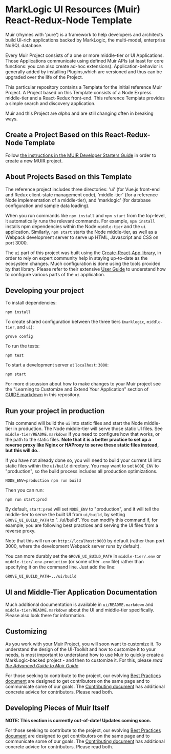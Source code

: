 # MarkLogic UI Resources (Muir) React-Redux-Node Template

Muir (rhymes with 'pure') is a framework to help developers and architects build UI-rich applications backed by MarkLogic, the multi-model, enterprise NoSQL database.

Every Muir Project consists of a one or more middle-tier or UI Applications. Those Applications communicate using defined Muir APIs (at least for core functions: you can also create ad-hoc extensions). Application-behavior is generally added by installing Plugins,which are versioned and thus can be upgraded over the life of the Project.

This particular repository contains a Template for the initial reference Muir Project. A Project based on this Template consists of a Node Express middle-tier and a React-Redux front-end. This reference Template provides a simple search and discovery application.

Muir and this Project are *alpha* and are still changing often in breaking ways.

## Create a Project Based on this React-Redux-Node Template

Follow [the instructions in the MUIR Developer Starters Guide](https://wiki.marklogic.com/display/SAL/MUIR+Developer+Starters+Guide) in order to create a new MUIR project.

## About Projects Based on this Template

The reference project includes three directories: 'ui' (for Vue.js front-end and Redux client-state management code), 'middle-tier' (for a reference Node implementation of a middle-tier), and 'marklogic' (for database configuration and sample data loading).

When you run commands like `npm install` and `npm start` from the top-level, it automatically runs the relevant commands. For example, `npm install` installs npm dependencies within the Node `middle-tier` and the `ui` application. Similarly, `npm start` starts the Node middle-tier, as well as a Webpack development server to serve up HTML, Javascript and CSS on port 3000.

The `ui` part of this project was built using the [Create-React-App library](https://github.com/facebookincubator/create-react-app), in order to rely on expert community help in staying up-to-date as the ecosystem changes. Much configuration is done using the tools provided by that library. Please refer to their extensive [User Guide](https://github.com/facebookincubator/create-react-app/blob/master/packages/react-scripts/template/README.md) to understand how to configure various parts of the `ui` application.

## Developing your project

To install dependencies:

    npm install

To create shared configuration between the three tiers (`marklogic`, `middle-tier`, and `ui`):

    grove config

To run the tests:

    npm test

To start a development server at `localhost:3000`:

    npm start

For more discussion about how to make changes to your Muir project see the "Learning to Customize and Extend Your Application" section of [GUIDE.markdown](docs/GUIDE.markdown#developing-your-app) in this repository.

## Run your project in production

This command will build the `ui` into static files and start the Node middle-tier in production. The Node middle-tier will serve those static UI files. See `middle-tier/README.markdown` if you need to configure how that works, or the path to the static files. **Note that it is a better practice to set up a reverse proxy like Nginx or HAProxy to serve these static files instead, but this will do.**.

If you have not already done so, you will need to build your current UI into static files within the `ui/build` directory. You may want to set `NODE_ENV` to "production", so the build process includes all production optimizations.

    NODE_ENV=production npm run build

Then you can run:

    npm run start:prod

By default, `start:prod` will set `NODE_ENV` to "production", and it will tell the middle-tier to serve the built UI from `ui/build`, by setting `GROVE_UI_BUILD_PATH` to "../ui/build". You can modify this command if, for example, you are following best practices and serving the UI files from a reverse proxy.

Note that this will run on `http://localhost:9003` by default (rather than port 3000, where the development Webpack server runs by default).

You can more durably set the `GROVE_UI_BUILD_PATH` in  `middle-tier/.env` or `middle-tier/.env.production` (or some other `.env` file) rather than specifying it on the command line. Just add the line:

    GROVE_UI_BUILD_PATH=../ui/build

## UI and Middle-Tier Application Documentation

Much additional documentation is available in `ui/README.markdown` and `middle-tier/README.markdown` about the UI and middle-tier specifically. Please also look there for information.

## Customizing

As you work with your Muir Project, you will soon want to customize it. To understand the design of the UI-Toolkit and how to customize it to your needs, is most important to understand how to use Muir to quickly create a MarkLogic-backed project - and then to customize it. For this, please *read [the Advanced Guide to Muir Guide](docs/GUIDE.markdown)*.

For those seeking to contribute to the project, our evolving [Best Practices document](docs/BEST_PRACTICES.markdown) are designed to get contributors on the same page and to communicate some of our goals. The [Contributing document](docs/CONTRIBUTING.markdown) has additional concrete advice for contributors. Please read both.

## Developing Pieces of Muir Itself 

**NOTE: This section is currently out-of-date! Updates coming soon.**

For those seeking to contribute to the project, our evolving [Best Practices document](docs/BEST_PRACTICES.markdown) are designed to get contributors on the same page and to communicate some of our goals. The [Contributing document](docs/CONTRIBUTING.markdown) has additional concrete advice for contributors. Please read both.
